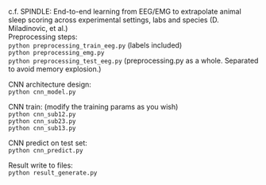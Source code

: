 c.f. SPINDLE: End-to-end learning from EEG/EMG to extrapolate animal sleep scoring across experimental settings, labs and species (D. Miladinovic, et al.)\
Preprocessing steps:\
```python preprocessing_train_eeg.py``` (labels included) \
```python preprocessing_emg.py``` \
```python preprocessing_test_eeg.py``` 
(preprocessing.py as a whole. Separated to avoid memory explosion.)

CNN architecture design:\
```python cnn_model.py```

CNN train: (modify the training params as you wish)\
```python cnn_sub12.py```\
```python cnn_sub23.py```\
```python cnn_sub13.py```

CNN predict on test set:\
```python cnn_predict.py```

Result write to files:\
```python result_generate.py```
